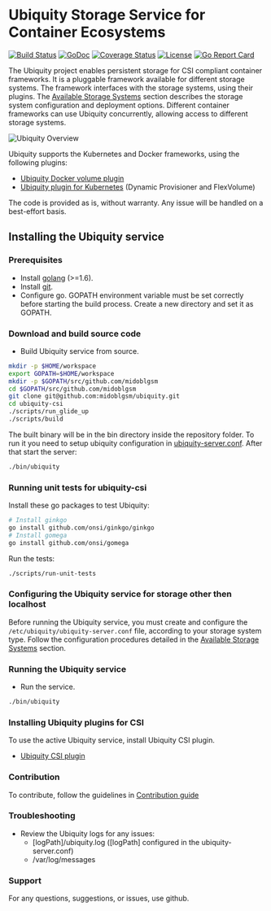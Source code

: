 # Ubiquity Storage Service for Container Ecosystems 
[![Build Status](https://travis-ci.org/midoblgsm/ubiquity.svg?branch=master)](https://travis-ci.org/midoblgsm/ubiquity)
[![GoDoc](https://godoc.org/github.com/midoblgsm/ubiquity?status.svg)](https://godoc.org/github.com/midoblgsm/ubiquity)
[![Coverage Status](https://coveralls.io/repos/github/midoblgsm/ubiquity/badge.svg?branch=master)](https://coveralls.io/github/midoblgsm/ubiquity?branch=master)
[![License](https://img.shields.io/badge/license-Apache--2.0-blue.svg)](http://www.apache.org/licenses/LICENSE-2.0)
[![Go Report Card](https://goreportcard.com/badge/github.com/midoblgsm/ubiquity)](https://goreportcard.com/report/github.com/midoblgsm/ubiquity)

The Ubiquity project enables persistent storage for CSI compliant container frameworks. 
It is a pluggable framework available for different storage systems. The framework interfaces with the storage systems, using their plugins. The [Available Storage Systems](supportedStorage.md) section describes the storage system  configuration and deployment options. Different container frameworks can use Ubiquity concurrently, allowing access to different storage systems. 


![Ubiquity Overview](images/UbiquityOverview.jpg)

Ubiquity supports the Kubernetes and Docker frameworks, using the following plugins:

- [Ubiquity Docker volume plugin](https://github.com/IBM/ubiquity-docker-plugin)
- [Ubiquity plugin for Kubernetes](https://github.com/IBM/ubiquity-k8s) (Dynamic Provisioner and FlexVolume)

The code is provided as is, without warranty. Any issue will be handled on a best-effort basis.

## Installing the Ubiquity service

### Prerequisites
  * Install [golang](https://golang.org/) (>=1.6).
  * Install [git](https://git-scm.com/book/en/v2/Getting-Started-Installing-Git).
  * Configure go. GOPATH environment variable must be set correctly before starting the build process. Create a new directory and set it as GOPATH.

### Download and build source code
* Build Ubiquity service from source. 
```bash
mkdir -p $HOME/workspace
export GOPATH=$HOME/workspace
mkdir -p $GOPATH/src/github.com/midoblgsm
cd $GOPATH/src/github.com/midoblgsm
git clone git@github.com:midoblgsm/ubiquity.git
cd ubiquity-csi
./scripts/run_glide_up
./scripts/build
```
The built binary will be in the bin directory inside the repository folder.
To run it you need to setup ubiquity configuration in [ubiquity-server.conf](ubiquity-server.conf).
After that start the server:
```bash
./bin/ubiquity
```

### Running unit tests for ubiquity-csi

Install these go packages to test Ubiquity:
```bash
# Install ginkgo
go install github.com/onsi/ginkgo/ginkgo
# Install gomega
go install github.com/onsi/gomega
```

Run the tests:
```bash
./scripts/run-unit-tests
```


### Configuring the Ubiquity service for storage other then localhost
Before running the Ubiquity service, you must create and configure the `/etc/ubiquity/ubiquity-server.conf` file, according to your storage system type.
Follow the configuration procedures detailed in the [Available Storage Systems](supportedStorage.md) section.


###  Running the Ubiquity service
  * Run the service.
```bash
./bin/ubiquity
```


### Installing Ubiquity plugins for CSI
To use the active Ubiquity service, install Ubiquity CSI plugin.
  * [Ubiquity CSI plugin](https://github.com/midoblgsm/ubiquity-csi)


### Contribution
To contribute, follow the guidelines in [Contribution guide](contribution-guide.md)


### Troubleshooting
* Review the Ubiquity logs for any issues:
    * [logPath]/ubiquity.log   ([logPath] configured in the ubiquity-server.conf)
    * /var/log/messages        

### Support
For any questions, suggestions, or issues, use github.


